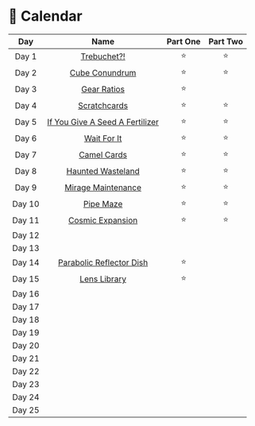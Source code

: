 # 🎄 Calendar

| Day  |                                               Name                                               | Part One | Part Two |
| :---: |:------------------------------------------------------------------------------------------------:|:----:| :---: |
| Day 1  |  [Trebuchet?!](https://github.com/SandraMavsar/AdventOfCode/blob/main/2023/Day_01/solution.py)   |  :star: |:star: |
| Day 2 | [Cube Conundrum](https://github.com/SandraMavsar/AdventOfCode/blob/main/2023/Day_02/solution.py) |  :star: | :star:  |
| Day 3 |  [Gear Ratios](https://github.com/SandraMavsar/AdventOfCode/blob/main/2023/Day_03/solution.py)   |  :star: |  |
| Day 4 |  [Scratchcards](https://github.com/SandraMavsar/AdventOfCode/blob/main/2023/Day_04/solution.py)  |  :star: | :star:  |
| Day 5 |  [If You Give A Seed A Fertilizer](https://github.com/SandraMavsar/AdventOfCode/blob/main/2023/Day_05/solution.py)  |  :star: | :star:  |
| Day 6 |  [Wait For It](https://github.com/SandraMavsar/AdventOfCode/blob/main/2023/Day_06/solution.py)   |  :star: | :star:  |
| Day 7 |  [Camel Cards](https://github.com/SandraMavsar/AdventOfCode/blob/main/2023/Day_07)   |  :star: | :star:  |
| Day 8 |[Haunted Wasteland](https://github.com/SandraMavsar/AdventOfCode/blob/main/2023/Day_08) |  :star: | :star:  |
| Day 9 |[Mirage Maintenance](https://github.com/SandraMavsar/AdventOfCode/blob/main/2023/Day_09) |  :star: | :star:  |
| Day 10 |[Pipe Maze](https://github.com/SandraMavsar/AdventOfCode/blob/main/2023/Day_10) |  :star: | :star:  |
| Day 11 |[Cosmic Expansion](https://github.com/SandraMavsar/AdventOfCode/blob/main/2023/Day_11) |  :star: | :star:  |
| Day 12 |                                                                                                  |      |  |
| Day 13 |                                                                                                  |      |  |
| Day 14 |[Parabolic Reflector Dish](https://github.com/SandraMavsar/AdventOfCode/blob/main/2023/Day_14) |  :star: |  |
| Day 15 |[Lens Library](https://github.com/SandraMavsar/AdventOfCode/blob/main/2023/Day_15) |  :star: |  |
| Day 16 |                                                                                                  |      |  |
| Day 17 |                                                                                                  |      |  |
| Day 18 |                                                                                                  |      |  |
| Day 19 |                                                                                                  |      |  |
| Day 20 |                                                                                                  |      |  |
| Day 21 |                                                                                                  |      |  |
| Day 22 |                                                                                                  |      |  |
| Day 23 |                                                                                                  |      |  |
| Day 24 |                                                                                                  |      |  |
| Day 25 |                                                                                                  |      |  |
